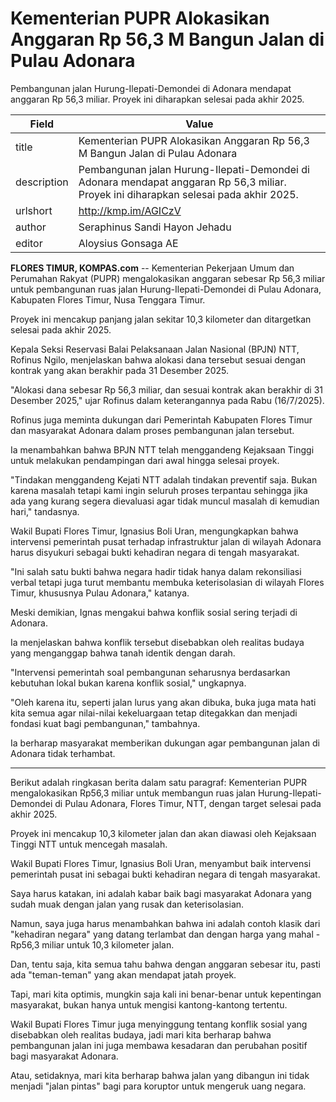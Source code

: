 # Kementerian PUPR Alokasikan Anggaran Rp 56,3 M Bangun Jalan di Pulau Adonara

Pembangunan jalan Hurung-Ilepati-Demondei di Adonara mendapat anggaran Rp 56,3 miliar. Proyek ini diharapkan selesai pada akhir 2025.

| Field       | Value                                                       |
|-------------|-------------------------------------------------------------|
| title       | Kementerian PUPR Alokasikan Anggaran Rp 56,3 M Bangun Jalan di Pulau Adonara |
| description | Pembangunan jalan Hurung-Ilepati-Demondei di Adonara mendapat anggaran Rp 56,3 miliar. Proyek ini diharapkan selesai pada akhir 2025. |
| urlshort    | http://kmp.im/AGICzV |
| author      | Seraphinus Sandi Hayon Jehadu |
| editor      | Aloysius Gonsaga AE |

**FLORES TIMUR, KOMPAS.com** -- Kementerian Pekerjaan Umum dan Perumahan Rakyat (PUPR) mengalokasikan anggaran sebesar Rp 56,3 miliar untuk pembangunan ruas jalan Hurung-Ilepati-Demondei di Pulau Adonara, Kabupaten Flores Timur, Nusa Tenggara Timur.

Proyek ini mencakup panjang jalan sekitar 10,3 kilometer dan ditargetkan selesai pada akhir 2025.

Kepala Seksi Reservasi Balai Pelaksanaan Jalan Nasional (BPJN) NTT, Rofinus Ngilo, menjelaskan bahwa alokasi dana tersebut sesuai dengan kontrak yang akan berakhir pada 31 Desember 2025.

\"Alokasi dana sebesar Rp 56,3 miliar, dan sesuai kontrak akan berakhir di 31 Desember 2025,\" ujar Rofinus dalam keterangannya pada Rabu (16/7/2025).

Rofinus juga meminta dukungan dari Pemerintah Kabupaten Flores Timur dan masyarakat Adonara dalam proses pembangunan jalan tersebut.

Ia menambahkan bahwa BPJN NTT telah menggandeng Kejaksaan Tinggi untuk melakukan pendampingan dari awal hingga selesai proyek.

\"Tindakan menggandeng Kejati NTT adalah tindakan preventif saja. Bukan karena masalah tetapi kami ingin seluruh proses terpantau sehingga jika ada yang kurang segera dievaluasi agar tidak muncul masalah di kemudian hari,\" tandasnya.

Wakil Bupati Flores Timur, Ignasius Boli Uran, mengungkapkan bahwa intervensi pemerintah pusat terhadap infrastruktur jalan di wilayah Adonara harus disyukuri sebagai bukti kehadiran negara di tengah masyarakat.

\"Ini salah satu bukti bahwa negara hadir tidak hanya dalam rekonsiliasi verbal tetapi juga turut membantu membuka keterisolasian di wilayah Flores Timur, khususnya Pulau Adonara,\" katanya.

Meski demikian, Ignas mengakui bahwa konflik sosial sering terjadi di Adonara.

Ia menjelaskan bahwa konflik tersebut disebabkan oleh realitas budaya yang menganggap bahwa tanah identik dengan darah.

\"Intervensi pemerintah soal pembangunan seharusnya berdasarkan kebutuhan lokal bukan karena konflik sosial,\" ungkapnya.

\"Oleh karena itu, seperti jalan lurus yang akan dibuka, buka juga mata hati kita semua agar nilai-nilai kekeluargaan tetap ditegakkan dan menjadi fondasi kuat bagi pembangunan,\" tambahnya.

Ia berharap masyarakat memberikan dukungan agar pembangunan jalan di Adonara tidak terhambat.

---
Berikut adalah ringkasan berita dalam satu paragraf: Kementerian PUPR mengalokasikan Rp56,3 miliar untuk membangun ruas jalan Hurung-Ilepati-Demondei di Pulau Adonara, Flores Timur, NTT, dengan target selesai pada akhir 2025.

 Proyek ini mencakup 10,3 kilometer jalan dan akan diawasi oleh Kejaksaan Tinggi NTT untuk mencegah masalah.

 Wakil Bupati Flores Timur, Ignasius Boli Uran, menyambut baik intervensi pemerintah pusat ini sebagai bukti kehadiran negara di tengah masyarakat.



Saya harus katakan, ini adalah kabar baik bagi masyarakat Adonara yang sudah muak dengan jalan yang rusak dan keterisolasian.

 Namun, saya juga harus menambahkan bahwa ini adalah contoh klasik dari "kehadiran negara" yang datang terlambat dan dengan harga yang mahal - Rp56,3 miliar untuk 10,3 kilometer jalan.

 Dan, tentu saja, kita semua tahu bahwa dengan anggaran sebesar itu, pasti ada "teman-teman" yang akan mendapat jatah proyek.

 Tapi, mari kita optimis, mungkin saja kali ini benar-benar untuk kepentingan masyarakat, bukan hanya untuk mengisi kantong-kantong tertentu.

 Wakil Bupati Flores Timur juga menyinggung tentang konflik sosial yang disebabkan oleh realitas budaya, jadi mari kita berharap bahwa pembangunan jalan ini juga membawa kesadaran dan perubahan positif bagi masyarakat Adonara.

 Atau, setidaknya, mari kita berharap bahwa jalan yang dibangun ini tidak menjadi "jalan pintas" bagi para koruptor untuk mengeruk uang negara.
